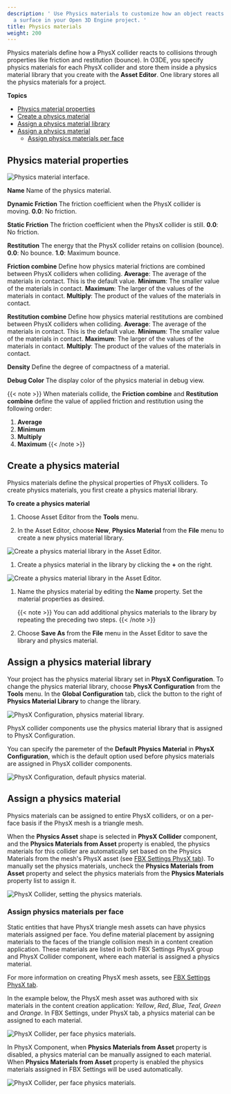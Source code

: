 ```yaml
---
description: ' Use Physics materials to customize how an object reacts when it hits
  a surface in your Open 3D Engine project. '
title: Physics materials
weight: 200
---
```


Physics materials define how a PhysX collider reacts to collisions through properties like friction and restitution (bounce). In O3DE, you specify physics materials for each PhysX collider and store them inside a physics material library that you create with the **Asset Editor**. One library stores all the physics materials for a project.

**Topics**
+ [Physics material properties](#physics-material-properties)
+ [Create a physics material](#create-a-physics-material)
+ [Assign a physics material library](#assign-a-physics-material-library)
+ [Assign a physics material](#assign-a-physics-material)
  + [Assign physics materials per face](#assign-physics-materials-per-face)

## Physics material properties

![Physics material interface.](/images/user-guide/physx/physx/ui-physx-material-A.png)

****Name****
Name of the physics material.

****Dynamic Friction****
The friction coefficient when the PhysX collider is moving.
**0.0**: No friction.

****Static Friction****
The friction coefficient when the PhysX collider is still.
**0.0**: No friction.

****Restitution****
The energy that the PhysX collider retains on collision (bounce).
**0.0**: No bounce.
**1.0**: Maximum bounce.

****Friction combine****
Define how physics material frictions are combined between PhysX colliders when colliding.
**Average**: The average of the materials in contact. This is the default value.
**Minimum**: The smaller value of the materials in contact.
**Maximum**: The larger of the values of the materials in contact.
**Multiply**: The product of the values of the materials in contact.

****Restitution combine****
Define how physics material restitutions are combined between PhysX colliders when colliding.
**Average**: The average of the materials in contact. This is the default value.
**Minimum**: The smaller value of the materials in contact.
**Maximum**: The larger of the values of the materials in contact.
**Multiply**: The product of the values of the materials in contact.

****Density****
Define the degree of compactness of a material.

****Debug Color****
The display color of the physics material in debug view.

{{< note >}}
When materials collide, the **Friction combine** and **Restitution combine** define the value of applied friction and restitution using the following order:

1. **Average**
2. **Minimum**
3. **Multiply**
4. **Maximum**
{{< /note >}}

## Create a physics material

Physics materials define the physical properties of PhysX colliders. To create physics materials, you first create a physics material library.

**To create a physics material**

1. Choose Asset Editor from the **Tools** menu.

1. In the Asset Editor, choose **New**, **Physics Material** from the **File** menu to create a new physics material library.

![Create a physics material library in the Asset Editor.](/images/user-guide/physx/physx/ui-physx-material-B.png)

1. Create a physics material in the library by clicking the **+** on the right.

![Create a physics material library in the Asset Editor.](/images/user-guide/physx/physx/ui-physx-material-C.png)

1. Name the physics material by editing the **Name** property. Set the material properties as desired.

    {{< note >}}
You can add additional physics materials to the library by repeating the preceding two steps.
{{< /note >}}

1. Choose **Save As** from the **File** menu in the Asset Editor to save the library and physics material.

## Assign a physics material library

Your project has the physics material library set in **PhysX Configuration**. To change the physics material library, choose **PhysX Configuration** from the **Tools** menu. In the **Global Configuration** tab, click the button to the right of **Physics Material Library** to change the library.

![PhysX Configuration, physics material library.](/images/user-guide/physx/physx/ui-physx-material-D.png)

PhysX collider components use the physics material library that is assigned to PhysX Configuration.

You can specify the paremeter of the **Default Physics Material** in **PhysX Configuration**, which is the default option used before physics materials are assigned in PhysX collider components.

![PhysX Configuration, default physics material.](/images/user-guide/physx/physx/ui-physx-material-E.png)

## Assign a physics material

Physics materials can be assigned to entire PhysX colliders, or on a per-face basis if the PhysX mesh is a triangle mesh.

When the **Physics Asset** shape is selected in **PhysX Collider** component, and the **Physics Materials from Asset** property is enabled, the physics materials for this collider are automatically set based on the Physics Materials from the mesh's PhysX asset (see [FBX Settings PhysX tab](/docs/user-guide/assets/scene-settings/physx-tab/)). To manually set the physics materials, uncheck the **Physics Materials from Asset** property and select the physics materials from the **Physics Materials** property list to assign it.

![PhysX Collider, setting the physics materials.](/images/user-guide/physx/physx/ui-physx-material-F.png)

### Assign physics materials per face

Static entities that have PhysX triangle mesh assets can have physics materials assigned per face. You define material placement by assigning materials to the faces of the triangle collision mesh in a content creation application. These materials are listed in both FBX Settings PhysX group and PhysX Collider component, where each material is assigned a physics material.

For more information on creating PhysX mesh assets, see [FBX Settings PhysX tab](/docs/user-guide/assets/scene-settings/physx-tab/).

In the example below, the PhysX mesh asset was authored with six materials in the content creation application: *Yellow*, *Red*, *Blue*, *Teal*, *Green* and *Orange*. In FBX Settings, under PhysX tab, a physics material can be assigned to each material.

![PhysX Collider, per face physics materials.](/images/user-guide/physx/physx/ui-physx-material-G.png)

In PhysX Component, when **Physics Materials from Asset** property is disabled, a physics material can be manually assigned to each material. When **Physics Materials from Asset** property is enabled the physics materials assigned in FBX Settings will be used automatically.

![PhysX Collider, per face physics materials.](/images/user-guide/physx/physx/ui-physx-material-H.png)
